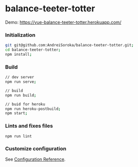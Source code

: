 # balance-teeter-totter

Demo: https://vue-balance-teeter-totter.herokuapp.com/

### Initialization
```bash
git git@github.com:AndreiSoroka/balance-teeter-totter.git;
cd balance-teeter-totter;
npm install;
```
### Build
```bash
// dev server
npm run serve;

// build
npm run build;

// buid for heroku
npm run heroku-postbuild;
npm start;
```


### Lints and fixes files
```
npm run lint
```

### Customize configuration
See [Configuration Reference](https://cli.vuejs.org/config/).
